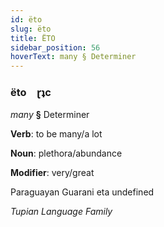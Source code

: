 ```yaml
---
id: ëto
slug: ëto
title: ËTO
sidebar_position: 56
hoverText: many § Determiner
---
```


### ëto&emsp;<span kind="abugida">ɽʇc</span>

*many* **§** Determiner

**Verb**: to be many/a lot

**Noun**: plethora/abundance

**Modifier**: very/great

Paraguayan Guarani eta undefined

*Tupian Language Family*